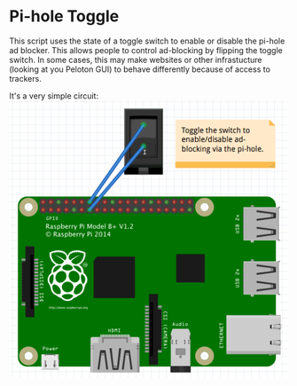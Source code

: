 # Pi-hole Toggle

This script uses the state of a toggle switch to enable or disable the pi-hole ad blocker.
This allows people to control ad-blocking by flipping the toggle switch.
In some cases, this may make websites or other infrastucture (looking at you Peloton GUI) to behave differently because of access to trackers.

It's a very simple circuit:
![Toggle circuit](diagrams/circuit.png)